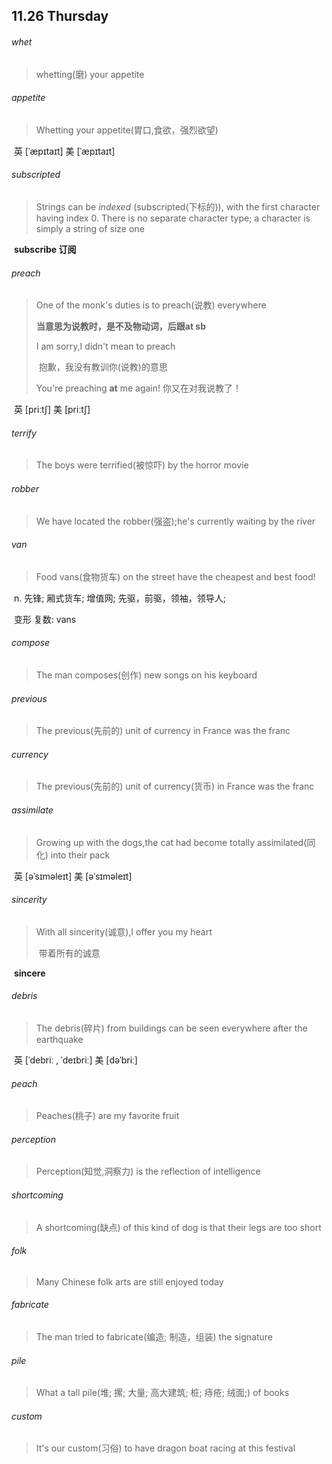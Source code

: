 ## 11.26	Thursday

###### whet

> whetting(磨) your appetite

###### appetite

> Whetting your appetite(胃口,食欲，强烈欲望)

​	英 [ˈæpɪtaɪt]   美 [ˈæpɪtaɪt] 

###### subscripted

> Strings can be *indexed* (subscripted(下标的)), with the first character having index 0. There is no separate character type; a character is simply a string of size one

​	**subscribe	订阅**

###### preach

> One of the monk's duties is to preach(说教) everywhere
>
> **当意思为说教时，是不及物动词，后跟at sb**
>
> I am sorry,I didn't mean to preach 
>
> ​	抱歉，我没有教训你(说教)的意思
>
> You're preaching **at** me again!
> 	你又在对我说教了！

​	英 [priːtʃ]   美 [priːtʃ] 

###### terrify

> The boys were terrified(被惊吓) by the horror movie

###### robber

> We have located the robber(强盗);he's currently waiting by the river

###### van

> Food vans(食物货车) on the street have the cheapest and best food!

​	n.  先锋; 厢式货车; 增值网; 先驱，前驱，领袖，领导人;

​	变形 复数: vans

###### compose

> The man composes(创作) new songs on his keyboard

###### previous

> The previous(先前的) unit of currency in France was the franc

###### currency

> The previous(先前的) unit of currency(货币) in France was the franc

###### assimilate

> Growing up with the dogs,the cat had become totally assimilated(同化) into their pack

​	英 [əˈsɪməleɪt]   美 [əˈsɪməleɪt] 

###### sincerity

> With all sincerity(诚意),I offer you my heart
>
> ​	带着所有的诚意 

​	**sincere**

###### debris

> The debris(碎片) from buildings can be seen everywhere after the earthquake

​	英 [ˈdebriː , ˈdeɪbriː]   美 [dəˈbriː] 

###### peach

> Peaches(桃子) are my favorite fruit

###### perception

> Perception(知觉,洞察力) is the reflection of intelligence

###### shortcoming

> A shortcoming(缺点) of this kind of dog is that their legs are too short

###### folk

> Many Chinese folk arts are still enjoyed today

###### fabricate

> The man tried to fabricate(编造; 制造，组装) the signature

###### pile

> What a tall pile(堆; 摞; 大量; 高大建筑; 桩; 痔疮; 绒面;) of books

###### custom

> It's our custom(习俗) to have dragon boat racing at this festival



